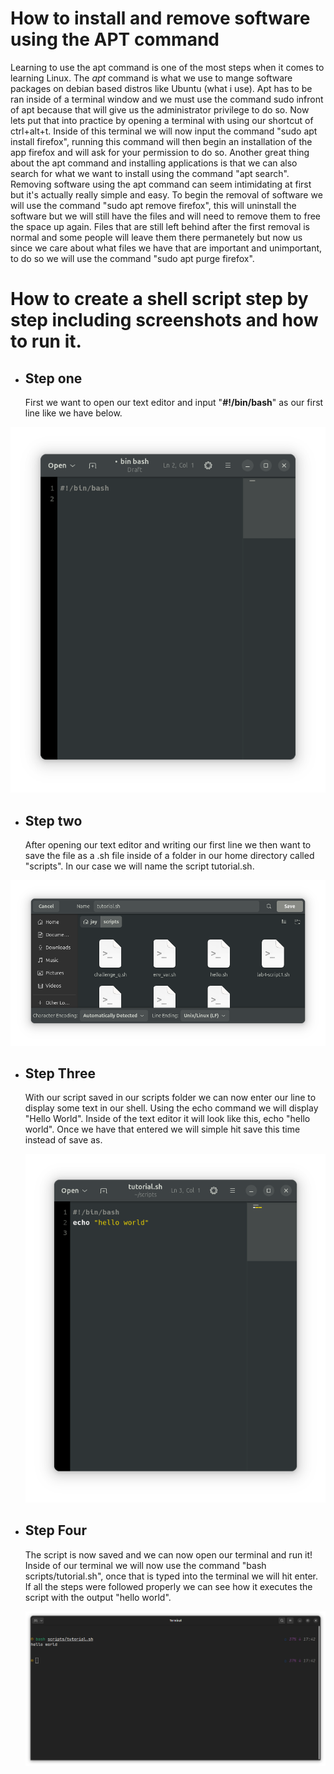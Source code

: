 # How to install and remove software using the APT command 

Learning to use the apt command is one of the most steps when it comes to learning Linux. The *apt* command is what we use to mange software packages on debian based distros like Ubuntu (what i use). Apt has to be ran inside of a terminal window and we must use the command sudo infront of apt because that will give us the administrator privilege to do so. Now lets put that into practice by opening a terminal with using our shortcut of ctrl+alt+t. Inside of this terminal we will now input the command "sudo apt install firefox", running this command will then begin an installation of the app firefox and will ask for your permission to do so. Another great thing about the apt command and installing applications is that we can also search for what we want to install using the command "apt search". Removing software using the apt command can seem intimidating at first but it's actually really simple and easy. To begin the removal of software we will use the command "sudo apt remove firefox", this will uninstall the software but we will still have the files and will need to remove them to free the space up again. Files that are still left behind after the first removal is normal and some people will leave them there permanetely but now us since we care about what files we have that are important and unimportant, to do so we will use the command "sudo apt purge firefox".




# How to create a shell script step by step including screenshots and how to run it.

- ## Step one 
  First we want to open our text editor and input "**#!/bin/bash**" as our first line like we have below.

![text](lb4notes.png)

- ## Step two
  After opening our text editor and writing our first line we then want to save the file as a .sh file inside of a folder in our home directory called "scripts". In our case we will name the script tutorial.sh. 

![tutorial](tutorial.png)

- ## Step Three
  With our script saved in our scripts folder we can now enter our line to display some text in our shell. Using the echo command we will display "Hello World". Inside of the text editor it will look like this, echo "hello world". Once we have that entered we will simple hit save this time instead of save as.

  ![helloworld](helloworld.png)

- ## Step Four
  The script is now saved and we can now open our terminal and run it! Inside of our terminal we will now use the command "bash scripts/tutorial.sh", once that is typed into the terminal we will hit enter. If all the steps were followed properly we can see how it executes the script with the output "hello world". 

  ![tutorial_executed](tutorial_executed.png)